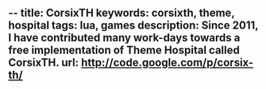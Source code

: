 --
title: <span class="external">CorsixTH</span>
keywords: corsixth, theme, hospital
tags: lua, games
description: Since 2011, I have contributed many work-days towards a free implementation of Theme Hospital called CorsixTH.
url: http://code.google.com/p/corsix-th/
--
